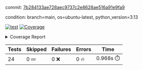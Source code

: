 commit: [7b284133ae728aec9737c2e8628ae516a91e9fa9](https://github.com/rcmdnk/inherit-docstring/tree/7b284133ae728aec9737c2e8628ae516a91e9fa9)

condition: branch=main, os=ubuntu-latest, python_version=3.13

[![test](https://github.com/rcmdnk/inherit-docstring/actions/workflows/test.yml/badge.svg)](https://github.com/rcmdnk/inherit-docstring/actions/runs/17052384166)
<a href="https://github.com/rcmdnk/inherit-docstring/blob/7b284133ae728aec9737c2e8628ae516a91e9fa9/README.md"><img alt="Coverage" src="https://img.shields.io/badge/Coverage-96%25-brightgreen.svg" /></a><details><summary>Coverage Report </summary><table><tr><th>File</th><th>Stmts</th><th>Miss</th><th>Cover</th><th>Missing</th></tr><tbody><tr><td colspan="5"><b>src/inherit_docstring</b></td></tr><tr><td>&nbsp; &nbsp;<a href="https://github.com/rcmdnk/inherit-docstring/blob/7b284133ae728aec9737c2e8628ae516a91e9fa9/src/inherit_docstring/__init__.py">\_\_init\_\_.py</a></td><td>8</td><td>2</td><td>75%</td><td><a href="https://github.com/rcmdnk/inherit-docstring/blob/7b284133ae728aec9737c2e8628ae516a91e9fa9/src/inherit_docstring/__init__.py#L11-L12">11&ndash;12</a></td></tr><tr><td>&nbsp; &nbsp;<a href="https://github.com/rcmdnk/inherit-docstring/blob/7b284133ae728aec9737c2e8628ae516a91e9fa9/src/inherit_docstring/utils.py">utils.py</a></td><td>110</td><td>4</td><td>96%</td><td><a href="https://github.com/rcmdnk/inherit-docstring/blob/7b284133ae728aec9737c2e8628ae516a91e9fa9/src/inherit_docstring/utils.py#L19">19</a>, <a href="https://github.com/rcmdnk/inherit-docstring/blob/7b284133ae728aec9737c2e8628ae516a91e9fa9/src/inherit_docstring/utils.py#L28">28</a>, <a href="https://github.com/rcmdnk/inherit-docstring/blob/7b284133ae728aec9737c2e8628ae516a91e9fa9/src/inherit_docstring/utils.py#L81">81</a>, <a href="https://github.com/rcmdnk/inherit-docstring/blob/7b284133ae728aec9737c2e8628ae516a91e9fa9/src/inherit_docstring/utils.py#L149">149</a></td></tr><tr><td><b>TOTAL</b></td><td><b>142</b></td><td><b>6</b></td><td><b>96%</b></td><td>&nbsp;</td></tr></tbody></table></details>

| Tests | Skipped | Failures | Errors | Time |
| ----- | ------- | -------- | -------- | ------------------ |
| 24 | 0 :zzz: | 0 :x: | 0 :fire: | 0.968s :stopwatch: |

